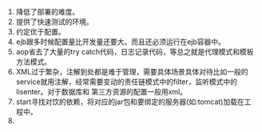 1. 降低了部署的难度。     
1. 提供了快速测试的环境。    
1. 约定优于配置。    
1. ejb跟多时候配置量比开发量还要大。而且还必须运行在ejb容器中。    
1. aop省去了大量的try catch代码，日志记录代码，等总之就是代理模式和模板方法模式。     
1. XML过于繁杂，注解到处都是难于管理，需要具体场景具体对待比如一般的service就用注解，经常需要变动的责任链模式中的filter，监听模式中的lisenter。对于数据库和
第三方资源的配置一般用xml。    
1. start寻找对饮的依赖，将对应的jar包和要绑定的服务器(如:tomcat)加载在工程中。    
1. 
